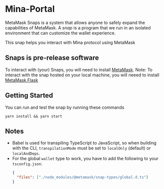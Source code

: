 # Mina-Portal

MetaMask Snaps is a system that allows anyone to safely expand the capabilities of MetaMask. A _snap_ is a program that we run in an isolated environment that can customize the wallet experience.

This snap helps you interact with Mina protocol using MetaMask

## Snaps is pre-release software

To interact with (your) Snaps, you will need to install [MetaMask](https://metamask.io/).
Note: To interact with the snap hosted on your local machine, you will neeed to install [MetaMask Flask](https://metamask.io/flask/)

## Getting Started
You can run and test the snap by running these commands
```shell
yarn install && yarn start
```

## Notes

- Babel is used for transpiling TypeScript to JavaScript, so when building with the CLI,
  `transpilationMode` must be set to `localOnly` (default) or `localAndDeps`.
- For the global `wallet` type to work, you have to add the following to your `tsconfig.json`:
  ```json
  {
    "files": ["./node_modules/@metamask/snap-types/global.d.ts"]
  }
  ```
